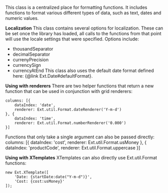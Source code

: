 This class is a centralized place for formatting functions. It includes
functions to format various different types of data, such as text, dates and numeric values.

__Localization__
This class contains several options for localization. These can be set once the library has loaded,
all calls to the functions from that point will use the locale settings that were specified.
Options include:
- thousandSeparator
- decimalSeparator
- currenyPrecision
- currencySign
- currencyAtEnd
This class also uses the default date format defined here: {@link Ext.Date#defaultFormat}.

__Using with renderers__
There are two helper functions that return a new function that can be used in conjunction with
grid renderers:

    columns: [{
        dataIndex: 'date',
        renderer: Ext.util.Format.dateRenderer('Y-m-d')
    }, {
        dataIndex: 'time',
        renderer: Ext.util.Format.numberRenderer('0.000')
    }]

Functions that only take a single argument can also be passed directly:
    columns: [{
        dataIndex: 'cost',
        renderer: Ext.util.Format.usMoney
    }, {
        dataIndex: 'productCode',
        renderer: Ext.util.Format.uppercase
    }]

__Using with XTemplates__
XTemplates can also directly use Ext.util.Format functions:

    new Ext.XTemplate([
        'Date: {startDate:date("Y-m-d")}',
        'Cost: {cost:usMoney}'
    ]);

